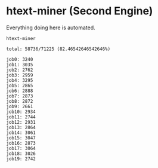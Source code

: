 # htext-miner (Second Engine)

Everything doing here is automated.

```
htext-miner

total: 58736/71225 (82.46542646542646%)

job0: 3240
job1: 3035
job2: 2762
job3: 2959
job4: 3295
job5: 2865
job6: 2888
job7: 2873
job8: 2872
job9: 2661
job10: 2934
job11: 2744
job12: 2931
job13: 2864
job14: 3061
job15: 3047
job16: 2873
job17: 3064
job18: 3026
job19: 2742
```